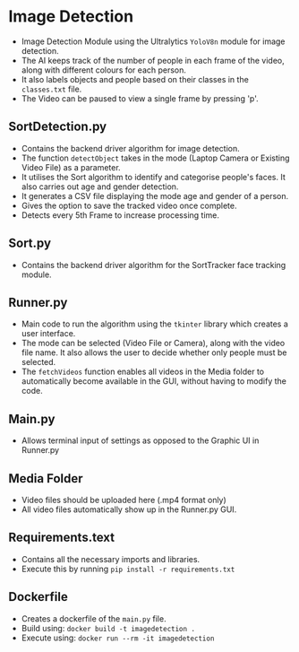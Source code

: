 # Image Detection
- Image Detection Module using the Ultralytics ```YoloV8n``` module for image detection.
- The AI keeps track of the number of people in each frame of the video, along with different colours for each person.
- It also labels objects and people based on their classes in the ```classes.txt``` file.
- The Video can be paused to view a single frame by pressing 'p'.

## SortDetection.py
- Contains the backend driver algorithm for image detection.
- The function ```detectObject``` takes in the mode (Laptop Camera or Existing Video File) as a parameter.
- It utilises the Sort algorithm to identify and categorise people's faces. It also carries out age and gender detection.
- It generates a CSV file displaying the mode age and gender of a person.
- Gives the option to save the tracked video once complete.
- Detects every 5th Frame to increase processing time.

## Sort.py
- Contains the backend driver algorithm for the SortTracker face tracking module.

## Runner.py
- Main code to run the algorithm using the ```tkinter``` library which creates a user interface.
- The mode can be selected (Video File or Camera), along with the video file name. It also allows the user to decide whether only people must be selected.
- The ```fetchVideos``` function enables all videos in the Media folder to automatically become available in the GUI, without having to modify the code.

## Main.py
- Allows terminal input of settings as opposed to the Graphic UI in Runner.py

## Media Folder
- Video files should be uploaded here (.mp4 format only)
- All video files automatically show up in the Runner.py GUI.

## Requirements.text
- Contains all the necessary imports and libraries.
- Execute this by running ```pip install -r requirements.txt```

## Dockerfile
- Creates a dockerfile of the ```main.py``` file.
- Build using: ```docker build -t imagedetection .```
- Execute using: ```docker run --rm -it imagedetection``` 